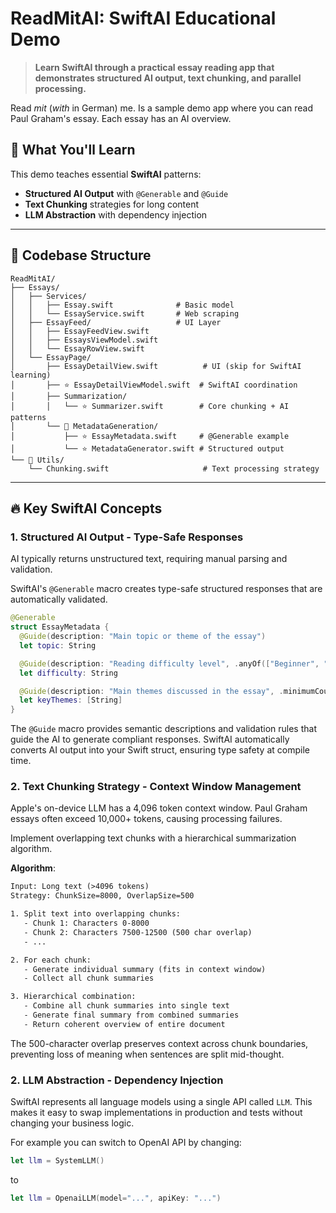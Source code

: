 # ReadMitAI: SwiftAI Educational Demo

> **Learn SwiftAI through a practical essay reading app that demonstrates structured AI output, text chunking, and parallel processing.**

Read _mit_ (_with_ in German) me. Is a sample demo app where you can read Paul Graham's essay. Each essay has an AI overview.

## 🎯 What You'll Learn

This demo teaches essential **SwiftAI** patterns:

- **Structured AI Output** with `@Generable` and `@Guide`
- **Text Chunking** strategies for long content
- **LLM Abstraction** with dependency injection

---

## 📁 Codebase Structure

```text
ReadMitAI/
├── Essays/
│   ├── Services/
│   │   ├── Essay.swift              # Basic model
│   │   └── EssayService.swift       # Web scraping
│   ├── EssayFeed/                   # UI Layer
│   │   ├── EssayFeedView.swift
│   │   ├── EssaysViewModel.swift
│   │   └── EssayRowView.swift
│   └── EssayPage/
│       ├── EssayDetailView.swift          # UI (skip for SwiftAI learning)
│       ├── ⭐ EssayDetailViewModel.swift  # SwiftAI coordination
│       ├── Summarization/
│       │   └── ⭐ Summarizer.swift        # Core chunking + AI patterns
│       └── 📁 MetadataGeneration/
│           ├── ⭐ EssayMetadata.swift     # @Generable example
│           └── ⭐ MetadataGenerator.swift # Structured output
└── 📁 Utils/
    └── Chunking.swift                     # Text processing strategy
```

---

## 🔥 Key SwiftAI Concepts

### 1. Structured AI Output - Type-Safe Responses

AI typically returns unstructured text, requiring manual parsing and validation.

SwiftAI's `@Generable` macro creates type-safe structured responses that are automatically validated.

```swift
@Generable
struct EssayMetadata {
  @Guide(description: "Main topic or theme of the essay")
  let topic: String

  @Guide(description: "Reading difficulty level", .anyOf(["Beginner", "Intermediate", "Advanced"]))
  let difficulty: String

  @Guide(description: "Main themes discussed in the essay", .minimumCount(1), .maximumCount(3))
  let keyThemes: [String]
}
```

The `@Guide` macro provides semantic descriptions and validation rules that guide the AI to generate compliant responses. SwiftAI automatically converts AI output into your Swift struct, ensuring type safety at compile time.

### 2. Text Chunking Strategy - Context Window Management

Apple's on-device LLM has a 4,096 token context window. Paul Graham essays often exceed 10,000+ tokens, causing processing failures.

Implement overlapping text chunks with a hierarchical summarization algorithm.

**Algorithm**:

```txt
Input: Long text (>4096 tokens)
Strategy: ChunkSize=8000, OverlapSize=500

1. Split text into overlapping chunks:
   - Chunk 1: Characters 0-8000
   - Chunk 2: Characters 7500-12500 (500 char overlap)
   - ...

2. For each chunk:
   - Generate individual summary (fits in context window)
   - Collect all chunk summaries

3. Hierarchical combination:
   - Combine all chunk summaries into single text
   - Generate final summary from combined summaries
   - Return coherent overview of entire document
```

The 500-character overlap preserves context across chunk boundaries, preventing loss of meaning when sentences are split mid-thought.

### 2. LLM Abstraction - Dependency Injection

SwiftAI represents all language models using a single API called `LLM`. This makes it easy to swap implementations in production and tests without changing your business logic.

For example you can switch to OpenAI API by changing:

```swift
let llm = SystemLLM()
```

to

```swift
let llm = OpenaiLLM(model="...", apiKey: "...")
```
